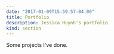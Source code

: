 ```yaml
--- 
date: "2017-01-09T15:59:57-04:00"
title: Portfolio
description: Jessica Huynh's portfolio
kind: section
---
```


Some projects I've done.
